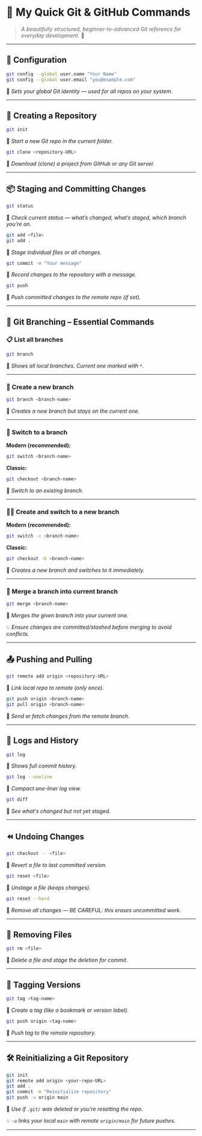 
# 🚀 **My Quick Git & GitHub Commands**

> *A beautifully structured, beginner-to-advanced Git reference for everyday development.* 🌱

---

## 🔧 Configuration

```bash
git config --global user.name "Your Name"
git config --global user.email "you@example.com"
```

🧠 *Sets your global Git identity — used for all repos on your system.*

---

## 📁 Creating a Repository

```bash
git init
```

🧠 *Start a new Git repo in the current folder.*

```bash
git clone <repository-URL>
```

🧠 *Download (clone) a project from GitHub or any Git server.*

---

## 📦 Staging and Committing Changes

```bash
git status
```

🧠 *Check current status — what’s changed, what’s staged, which branch you’re on.*

```bash
git add <file>
git add .
```

🧠 *Stage individual files or all changes.*

```bash
git commit -m "Your message"
```

🧠 *Record changes to the repository with a message.*

```bash
git push
```

🧠 *Push committed changes to the remote repo (if set).*

---

## 🌿 Git Branching – Essential Commands

### 📋 List all branches

```bash
git branch
```

🧠 *Shows all local branches. Current one marked with `*`.*

---

### 🌱 Create a new branch

```bash
git branch <branch-name>
```

🧠 *Creates a new branch but stays on the current one.*

---

### 🔄 Switch to a branch

**Modern (recommended):**

```bash
git switch <branch-name>
```

**Classic:**

```bash
git checkout <branch-name>
```

🧠 *Switch to an existing branch.*

---

### 🌱➕ Create and switch to a new branch

**Modern (recommended):**

```bash
git switch -c <branch-name>
```

**Classic:**

```bash
git checkout -b <branch-name>
```

🧠 *Creates a new branch and switches to it immediately.*

---

### 🔀 Merge a branch into current branch

```bash
git merge <branch-name>
```

🧠 *Merges the given branch into your current one.*

💡 *Ensure changes are committed/stashed before merging to avoid conflicts.*

---

## 📤 Pushing and Pulling

```bash
git remote add origin <repository-URL>
```

🧠 *Link local repo to remote (only once).*

```bash
git push origin <branch-name>
git pull origin <branch-name>
```

🧠 *Send or fetch changes from the remote branch.*

---

## 📜 Logs and History

```bash
git log
```

🧠 *Shows full commit history.*

```bash
git log --oneline
```

🧠 *Compact one-liner log view.*

```bash
git diff
```

🧠 *See what's changed but not yet staged.*

---

## ⏪ Undoing Changes

```bash
git checkout -- <file>
```

🧠 *Revert a file to last committed version.*

```bash
git reset <file>
```

🧠 *Unstage a file (keeps changes).*

```bash
git reset --hard
```

🧠 *Remove all changes — BE CAREFUL: this erases uncommitted work.*

---

## 🧹 Removing Files

```bash
git rm <file>
```

🧠 *Delete a file and stage the deletion for commit.*

---

## 🔖 Tagging Versions

```bash
git tag <tag-name>
```

🧠 *Create a tag (like a bookmark or version label).*

```bash
git push origin <tag-name>
```

🧠 *Push tag to the remote repository.*

---

## 🛠️ Reinitializing a Git Repository

```bash
git init
git remote add origin <your-repo-URL>
git add .
git commit -m "Reinitialize repository"
git push -u origin main
```

🧠 *Use if `.git/` was deleted or you're resetting the repo.*

💡 *`-u` links your local `main` with remote `origin/main` for future pushes.*

---
